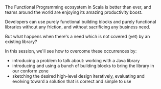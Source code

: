 The Functional Programming ecosystem in Scala is better than ever, and teams around the world are enjoying its amazing productivity boost.

Developers can use purely functional building blocks and purely functional libraries without any friction, and without sacrificing any business need.

But what happens when there's a need which is not covered (yet) by an existing library?

In this session, we'll see how to overcome these occurrences by:
- introducing a problem to talk about: working with a Java library
- introducing and using a bunch of building blocks to bring the library in our conform zone
- sketching the desired high-level design iteratively, evaluating and evolving toward a solution that is correct and simple to use
